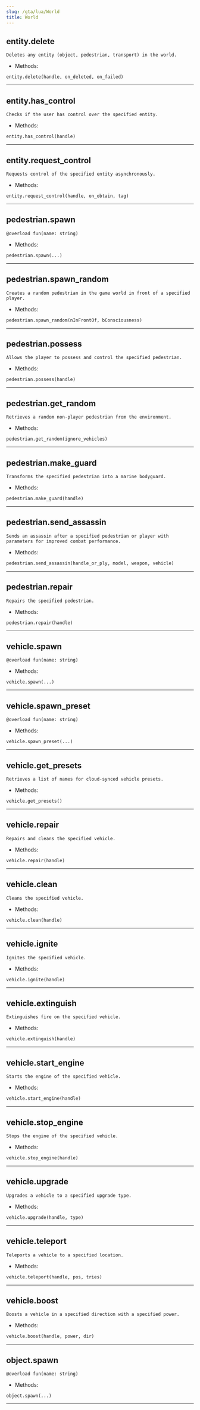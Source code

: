 ```yaml
---
slug: /gta/lua/World
title: World
---
```


## entity.delete
`Deletes any entity (object, pedestrian, transport) in the world.`

- Methods:

`entity.delete(handle, on_deleted, on_failed)`

---

## entity.has_control
`Checks if the user has control over the specified entity.`

- Methods:

`entity.has_control(handle)`

---

## entity.request_control
`Requests control of the specified entity asynchronously.`

- Methods:

`entity.request_control(handle, on_obtain, tag)`

---

## pedestrian.spawn
`@overload fun(name: string)`

- Methods:

`pedestrian.spawn(...)`

---

## pedestrian.spawn_random
`Creates a random pedestrian in the game world in front of a specified player.`

- Methods:

`pedestrian.spawn_random(nInFrontOf, bConsciousness)`

---

## pedestrian.possess
`Allows the player to possess and control the specified pedestrian.`

- Methods:

`pedestrian.possess(handle)`

---

## pedestrian.get_random
`Retrieves a random non-player pedestrian from the environment.`

- Methods:

`pedestrian.get_random(ignore_vehicles)`

---

## pedestrian.make_guard
`Transforms the specified pedestrian into a marine bodyguard.`

- Methods:

`pedestrian.make_guard(handle)`

---

## pedestrian.send_assassin
`Sends an assassin after a specified pedestrian or player with parameters for improved combat performance.`

- Methods:

`pedestrian.send_assassin(handle_or_ply, model, weapon, vehicle)`

---

## pedestrian.repair
`Repairs the specified pedestrian.`

- Methods:

`pedestrian.repair(handle)`

---

## vehicle.spawn
`@overload fun(name: string)`

- Methods:

`vehicle.spawn(...)`

---

## vehicle.spawn_preset
`@overload fun(name: string)`

- Methods:

`vehicle.spawn_preset(...)`

---

## vehicle.get_presets
`Retrieves a list of names for cloud-synced vehicle presets.`

- Methods:

`vehicle.get_presets()`

---

## vehicle.repair
`Repairs and cleans the specified vehicle.`

- Methods:

`vehicle.repair(handle)`

---

## vehicle.clean
`Cleans the specified vehicle.`

- Methods:

`vehicle.clean(handle)`

---

## vehicle.ignite
`Ignites the specified vehicle.`

- Methods:

`vehicle.ignite(handle)`

---

## vehicle.extinguish
`Extinguishes fire on the specified vehicle.`

- Methods:

`vehicle.extinguish(handle)`

---

## vehicle.start_engine
`Starts the engine of the specified vehicle.`

- Methods:

`vehicle.start_engine(handle)`

---

## vehicle.stop_engine
`Stops the engine of the specified vehicle.`

- Methods:

`vehicle.stop_engine(handle)`

---

## vehicle.upgrade
`Upgrades a vehicle to a specified upgrade type.`

- Methods:

`vehicle.upgrade(handle, type)`

---

## vehicle.teleport
`Teleports a vehicle to a specified location.`

- Methods:

`vehicle.teleport(handle, pos, tries)`

---

## vehicle.boost
`Boosts a vehicle in a specified direction with a specified power.`

- Methods:

`vehicle.boost(handle, power, dir)`

---

## object.spawn
`@overload fun(name: string)`

- Methods:

`object.spawn(...)`

---

